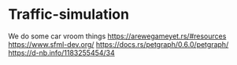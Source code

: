 # Traffic-simulation
We do some car vroom things
https://arewegameyet.rs/#resources
https://www.sfml-dev.org/
https://docs.rs/petgraph/0.6.0/petgraph/
https://d-nb.info/1183255454/34
